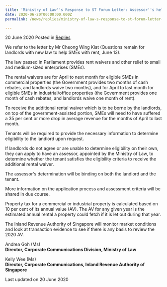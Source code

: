 ```yaml
---
title: 'Ministry of Law''s Response to ST Forum Letter: Assessor''s help available to work out rental issues'
date: 2020-06-20T00:00:00.000Z
permalink: /news/replies/ministry-of-law-s-response-to-st-forum-letter-rental-relief-framework/

---
```



20 June 2020 Posted in [Replies](/news/replies)  

We refer to the letter by Mr Cheong Wing Kiat (Questions remain for landlords with new law to help SMEs with rent, June 13).

The law passed in Parliament provides rent waivers and other relief to small and medium-sized enterprises (SMEs).

The rental waivers are for April to next month for eligible SMEs in commercial properties (the Government provides two months of cash rebates, and landlords waive two months), and for April to last month for eligible SMEs in industrial/office properties (the Government provides one month of cash rebates, and landlords waive one month of rent).

To receive the additional rental waiver which is to be borne by the landlords, on top of the government-assisted portion, SMEs will need to have suffered a 35 per cent or more drop in average revenue for the months of April to last month.

Tenants will be required to provide the necessary information to determine eligibility to the landlord upon request.

If landlords do not agree or are unable to determine eligibility on their own, they can apply to have an assessor, appointed by the Ministry of Law, to determine whether the tenant satisfies the eligibility criteria to receive the additional rental waiver.

The assessor's determination will be binding on both the landlord and the tenant.

More information on the application process and assessment criteria will be shared in due course.

Property tax for a commercial or industrial property is calculated based on 10 per cent of its annual value (AV). The AV for any given year is the estimated annual rental a property could fetch if it is let out during that year.

The Inland Revenue Authority of Singapore will monitor market conditions and look at transaction evidence to see if there is any basis to review the 2020 AV.


Andrea Goh (Ms)  
**Director, Corporate Communications Division, Ministry of Law** 

Kelly Wee (Ms)  
**Director, Corporate Communications, Inland Revenue Authority of Singapore** 


<p class="right-side-updated">Last updated on 20 June 2020</p>
